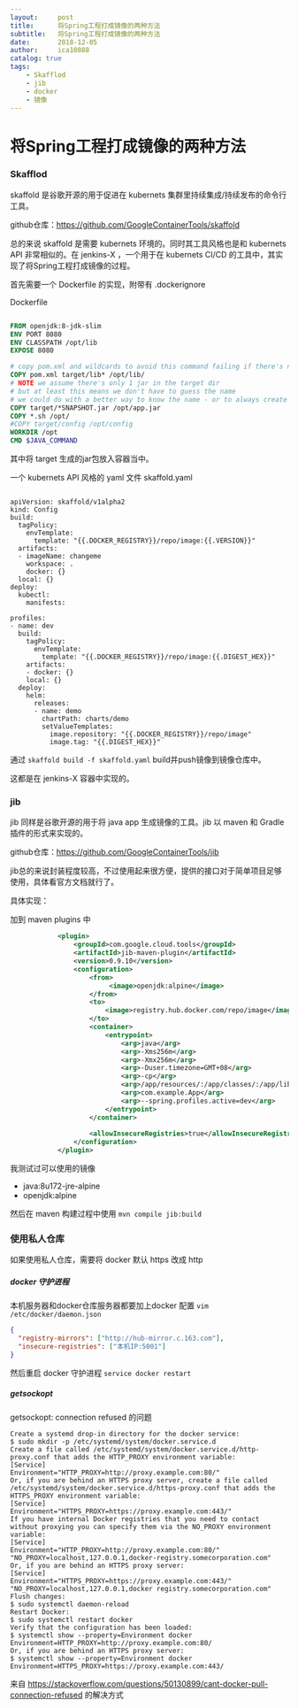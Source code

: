 ```yaml
---
layout:     post
title:      将Spring工程打成镜像的两种方法
subtitle:   将Spring工程打成镜像的两种方法
date:       2018-12-05
author:     ica10888
catalog: true
tags:
    - Skafflod
    - jib
    - docker
    - 镜像
---
```


# 将Spring工程打成镜像的两种方法


### Skafflod

skaffold 是谷歌开源的用于促进在 kubernets 集群里持续集成/持续发布的命令行工具。

github仓库：https://github.com/GoogleContainerTools/skaffold

总的来说 skaffold 是需要 kubernets 环境的。同时其工具风格也是和 kubernets API 非常相似的。在 jenkins-X ，一个用于在 kubernets CI/CD 的工具中，其实现了将Spring工程打成镜像的过程。

首先需要一个 Dockerfile 的实现，附带有 .dockerignore

Dockerfile

``` Dockerfile

FROM openjdk:8-jdk-slim
ENV PORT 8080
ENV CLASSPATH /opt/lib
EXPOSE 8080

# copy pom.xml and wildcards to avoid this command failing if there's no target/lib directory
COPY pom.xml target/lib* /opt/lib/
# NOTE we assume there's only 1 jar in the target dir
# but at least this means we don't have to guess the name
# we could do with a better way to know the name - or to always create an app.jar or something
COPY target/*SNAPSHOT.jar /opt/app.jar
COPY *.sh /opt/
#COPY target/config /opt/config
WORKDIR /opt
CMD $JAVA_COMMAND


```
其中将 target 生成的jar包放入容器当中。

一个  kubernets API 风格的 yaml 文件 skaffold.yaml

``` shell

apiVersion: skaffold/v1alpha2
kind: Config
build:
  tagPolicy:
    envTemplate:
      template: "{{.DOCKER_REGISTRY}}/repo/image:{{.VERSION}}"
  artifacts:
  - imageName: changeme
    workspace: .
    docker: {}
  local: {}
deploy:
  kubectl:
    manifests:

profiles:
- name: dev
  build:
    tagPolicy:
      envTemplate:
        template: "{{.DOCKER_REGISTRY}}/repo/image:{{.DIGEST_HEX}}"
    artifacts:
    - docker: {}
    local: {}
  deploy:
    helm:
      releases:
      - name: demo
        chartPath: charts/demo
        setValueTemplates:
          image.repository: "{{.DOCKER_REGISTRY}}/repo/image"
          image.tag: "{{.DIGEST_HEX}}"

```

通过 `skaffold build -f skaffold.yaml` build并push镜像到镜像仓库中。

这都是在 jenkins-X 容器中实现的。

### jib

jib 同样是谷歌开源的用于将 java app 生成镜像的工具。jib 以 maven 和 Gradle 插件的形式来实现的。

github仓库：https://github.com/GoogleContainerTools/jib

jib总的来说封装程度较高，不过使用起来很方便，提供的接口对于简单项目足够使用，具体看官方文档就行了。

具体实现：

加到 maven plugins 中

``` xml
            <plugin>
                <groupId>com.google.cloud.tools</groupId>
                <artifactId>jib-maven-plugin</artifactId>
                <version>0.9.10</version>
                <configuration>
                    <from>
                         <image>openjdk:alpine</image>
                    </from>
                    <to>
                        <image>registry.hub.docker.com/repo/image</image>
                    </to>
                    <container>
                        <entrypoint>
                            <arg>java</arg>
                            <arg>-Xms256m</arg>
                            <arg>-Xmx256m</arg>
                            <arg>-Duser.timezone=GMT+08</arg>
                            <arg>-cp</arg>
                            <arg>/app/resources/:/app/classes/:/app/libs/*</arg>
                            <arg>com.example.App</arg>
                            <arg>--spring.profiles.active=dev</arg>
                        </entrypoint>
                    </container>
                    
                    <allowInsecureRegistries>true</allowInsecureRegistries>
                </configuration>
            </plugin>
```

我测试过可以使用的镜像

- java:8u172-jre-alpine
- openjdk:alpine

然后在 maven 构建过程中使用  `mvn compile jib:build`

### 使用私人仓库

如果使用私人仓库，需要将 docker 默认 https 改成 http

##### docker 守护进程

本机服务器和docker仓库服务器都要加上docker 配置 `vim /etc/docker/daemon.json`

``` json
{
  "registry-mirrors": ["http://hub-mirror.c.163.com"],
  "insecure-registries": ["本机IP:5001"]
}
```

然后重启 docker 守护进程 `service docker restart`

##### getsockopt

getsockopt: connection refused 的问题

``` shell
Create a systemd drop-in directory for the docker service:
$ sudo mkdir -p /etc/systemd/system/docker.service.d
Create a file called /etc/systemd/system/docker.service.d/http-proxy.conf that adds the HTTP_PROXY environment variable:
[Service]
Environment="HTTP_PROXY=http://proxy.example.com:80/"
Or, if you are behind an HTTPS proxy server, create a file called /etc/systemd/system/docker.service.d/https-proxy.conf that adds the HTTPS_PROXY environment variable:
[Service]
Environment="HTTPS_PROXY=https://proxy.example.com:443/"
If you have internal Docker registries that you need to contact without proxying you can specify them via the NO_PROXY environment variable:
[Service]
Environment="HTTP_PROXY=http://proxy.example.com:80/" "NO_PROXY=localhost,127.0.0.1,docker-registry.somecorporation.com"
Or, if you are behind an HTTPS proxy server:
[Service]
Environment="HTTPS_PROXY=https://proxy.example.com:443/" "NO_PROXY=localhost,127.0.0.1,docker registry.somecorporation.com"
Flush changes:
$ sudo systemctl daemon-reload
Restart Docker:
$ sudo systemctl restart docker
Verify that the configuration has been loaded:
$ systemctl show --property=Environment docker
Environment=HTTP_PROXY=http://proxy.example.com:80/
Or, if you are behind an HTTPS proxy server:
$ systemctl show --property=Environment docker
Environment=HTTPS_PROXY=https://proxy.example.com:443/

```



来自 https://stackoverflow.com/questions/50130899/cant-docker-pull-connection-refused 的解决方式

